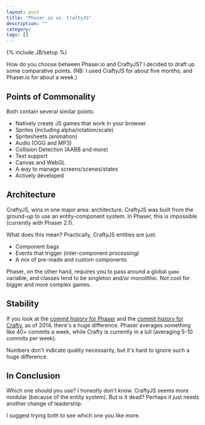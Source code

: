```yaml
---
layout: post
title: "Phaser.io vs. CraftyJS"
description: ""
category: 
tags: []
---
```

{% include JB/setup %}

How do you choose between Phaser.io and CraftyJS? I decided to draft up some comparative points. (NB: I used CraftyJS for about five months, and Phaser.io for about a week.)

## Points of Commonality

Both contain several similar points:

- Natively create JS games that work in your browser
- Sprites (including alpha/rotation/scale) 
- Spritesheets (animation)
- Audio (OGG and MP3)
- Collision Detection (AABB and more)
- Text support
- Canvas and WebGL
- A way to manage screens/scenes/states
- Actively developed

## Architecture

CraftyJS, wins in one major area: architecture. CraftyJS was built from the ground-up to use an entity-component system. In Phaser, this is impossible (currently with Phaser 2.1).

What does this mean? Practically, CraftyJS entities are just:

- Component bags
- Events that trigger (inter-component processing)
- A mix of pre-made and custom components

Phaser, on the other hand, requires you to pass around a global `game` variable, and classes tend to be singleton and/or monolithic. Not cool for bigger and more complex games.

## Stability

If you look at the [commit history for Phaser](https://github.com/photonstorm/phaser/graphs/commit-activity) and the [commit history for Crafty](https://github.com/craftyjs/Crafty/graphs/commit-activity), as of 2014, there's a huge difference. Phaser averages something like 40+ commits a week, while Crafty is currently in a lull (averaging 5-10 commits per week).

Numbers don't indicate quality necessarily, but it's hard to ignore such a huge difference.

## In Conclusion

Which one should you use? I honestly don't know. CraftyJS seems more modular (because of the entity system). But is it dead? Perhaps it just needs another change of leadership.

I suggest trying both to see which one you like more.
